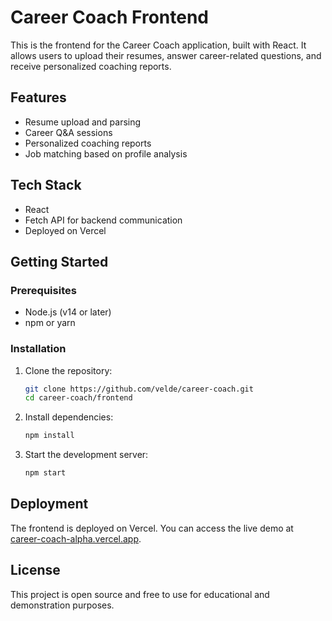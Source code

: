 # Career Coach Frontend

This is the frontend for the Career Coach application, built with React. It allows users to upload their resumes, answer career-related questions, and receive personalized coaching reports.

## Features

- Resume upload and parsing
- Career Q&A sessions
- Personalized coaching reports
- Job matching based on profile analysis

## Tech Stack

- React
- Fetch API for backend communication
- Deployed on Vercel

## Getting Started

### Prerequisites

- Node.js (v14 or later)
- npm or yarn

### Installation

1. Clone the repository:
   ```sh
   git clone https://github.com/velde/career-coach.git
   cd career-coach/frontend
   ```

2. Install dependencies:
   ```sh
   npm install
   ```

3. Start the development server:
   ```sh
   npm start
   ```

## Deployment

The frontend is deployed on Vercel. You can access the live demo at [career-coach-alpha.vercel.app](https://career-coach-alpha.vercel.app).

## License

This project is open source and free to use for educational and demonstration purposes.
